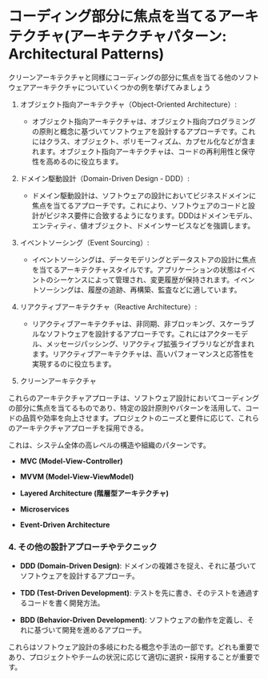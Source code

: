 # コーディング部分に焦点を当てるアーキテクチャ(アーキテクチャパターン: Architectural Patterns)

クリーンアーキテクチャと同様にコーディングの部分に焦点を当てる他のソフトウェアアーキテクチャについていくつかの例を挙げてみましょう

1. オブジェクト指向アーキテクチャ（Object-Oriented Architecture）:
   - オブジェクト指向アーキテクチャは、オブジェクト指向プログラミングの原則と概念に基づいてソフトウェアを設計するアプローチです。これにはクラス、オブジェクト、ポリモーフィズム、カプセル化などが含まれます。オブジェクト指向アーキテクチャは、コードの再利用性と保守性を高めるのに役立ちます。

2. ドメイン駆動設計（Domain-Driven Design - DDD）:
   - ドメイン駆動設計は、ソフトウェアの設計においてビジネスドメインに焦点を当てるアプローチです。これにより、ソフトウェアのコードと設計がビジネス要件に合致するようになります。DDDはドメインモデル、エンティティ、値オブジェクト、ドメインサービスなどを強調します。

3. イベントソーシング（Event Sourcing）:
   - イベントソーシングは、データモデリングとデータストアの設計に焦点を当てるアーキテクチャスタイルです。アプリケーションの状態はイベントのシーケンスによって管理され、変更履歴が保持されます。イベントソーシングは、履歴の追跡、再構築、監査などに適しています。

4. リアクティブアーキテクチャ（Reactive Architecture）:
   - リアクティブアーキテクチャは、非同期、非ブロッキング、スケーラブルなソフトウェアを設計するアプローチです。これにはアクターモデル、メッセージパッシング、リアクティブ拡張ライブラリなどが含まれます。リアクティブアーキテクチャは、高いパフォーマンスと応答性を実現するのに役立ちます。

5. クリーンアーキテクチャ

これらのアーキテクチャアプローチは、ソフトウェア設計においてコーディングの部分に焦点を当てるものであり、特定の設計原則やパターンを活用して、コードの品質や効率を向上させます。プロジェクトのニーズと要件に応じて、これらのアーキテクチャアプローチを採用できる。

これは、システム全体の高レベルの構造や組織のパターンです。

- **MVC (Model-View-Controller)**

- **MVVM (Model-View-ViewModel)**

- **Layered Architecture (階層型アーキテクチャ)**

- **Microservices**

- **Event-Driven Architecture**

### 4. **その他の設計アプローチやテクニック**

- **DDD (Domain-Driven Design)**: ドメインの複雑さを捉え、それに基づいてソフトウェアを設計するアプローチ。

- **TDD (Test-Driven Development)**: テストを先に書き、そのテストを通過するコードを書く開発方法。

- **BDD (Behavior-Driven Development)**: ソフトウェアの動作を定義し、それに基づいて開発を進めるアプローチ。

これらはソフトウェア設計の多岐にわたる概念や手法の一部です。どれも重要であり、プロジェクトやチームの状況に応じて適切に選択・採用することが重要です。
